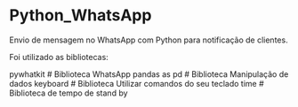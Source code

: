 # Python_WhatsApp


Envio de mensagem no WhatsApp com Python para notificação de clientes.

Foi utilizado as bibliotecas: 

pywhatkit     # Biblioteca WhatsApp
pandas as pd  # Biblioteca Manipulação de dados
keyboard      # Biblioteca Utilizar comandos do seu teclado
time          # Biblioteca de tempo de stand by

